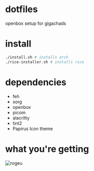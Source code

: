 # dotfiles
openbox setup for gigachads

# install
```sh
./install.sh # installs arch
./rice-installer.sh # installs rice
```

# dependencies

- feh
- xorg
- openbox
- picom
- alacritty
- tint2
- Papirus Icon theme

# what you're getting
![rogeu](https://media.discordapp.net/attachments/829498334687264801/829770075519057950/unknown.png)

